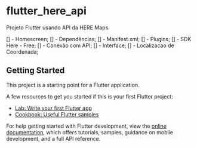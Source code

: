 # flutter_here_api

Projeto Flutter usando API da HERE Maps.

[] - Homescreen;
[] - Dependências;
[] - Manifest.xml;
[] - Plugins;
[] - SDK Here - Free;
[] - Conexão com API;
[] - Interface;
[] - Localizacao de Coordenada;

## Getting Started

This project is a starting point for a Flutter application.

A few resources to get you started if this is your first Flutter project:

- [Lab: Write your first Flutter app](https://docs.flutter.dev/get-started/codelab)
- [Cookbook: Useful Flutter samples](https://docs.flutter.dev/cookbook)

For help getting started with Flutter development, view the
[online documentation](https://docs.flutter.dev/), which offers tutorials,
samples, guidance on mobile development, and a full API reference.
